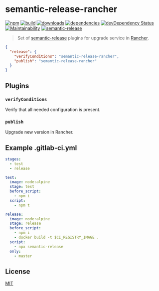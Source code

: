 # semantic-release-rancher

[![npm](https://img.shields.io/npm/v/semantic-release-rancher.svg)](https://www.npmjs.com/package/lgaticaq/semantic-release-rancher)
[![build](https://img.shields.io/travis/lgaticaq/semantic-release-rancher.svg)](https://travis-ci.org/lgaticaq/semantic-release-rancher)
[![downloads](https://img.shields.io/npm/dt/semantic-release-rancher.svg)](https://www.npmjs.com/package/semantic-release-rancher)
[![dependencies](https://img.shields.io/david/lgaticaq/semantic-release-rancher.svg)](https://david-dm.org/lgaticaq/semantic-release-rancher)
[![devDependency Status](https://img.shields.io/david/dev/lgaticaq/semantic-release-rancher.svg)](https://david-dm.org/lgaticaq/semantic-release-rancher#info=devDependencies)
[![Maintainability](https://api.codeclimate.com/v1/badges/18dc7fc52da810de5a8d/maintainability)](https://codeclimate.com/github/lgaticaq/semantic-release-rancher/maintainability)
[![semantic-release](https://img.shields.io/badge/%20%20%F0%9F%93%A6%F0%9F%9A%80-semantic--release-e10079.svg)](https://github.com/semantic-release/semantic-release)

> Set of [semantic-release](https://github.com/semantic-release/semantic-release) plugins for upgrade service in [Rancher](https://rancher.com/docs/rancher/v1.6/en/cattle/upgrading/).

```json
{
  "release": {
    "verifyConditions": "semantic-release-rancher",
    "publish": "semantic-release-rancher"
  }
}
```

## Plugins

### `verifyConditions`

Verify that all needed configuration is present.

### `publish`

Upgrade new version in Rancher.

## Example .gitlab-ci.yml

```yml
stages:
  - test
  - release

test:
  image: node:alpine
  stage: test
  before_script:
    - npm i
  script:
    - npm t

release:
  image: node:alpine
  stage: release
  before_script:
    - npm i
    - docker build -t $CI_REGISTRY_IMAGE .
  script:
    - npx semantic-release
  only:
    - master
```

## License

[MIT](https://tldrlegal.com/license/mit-license)
